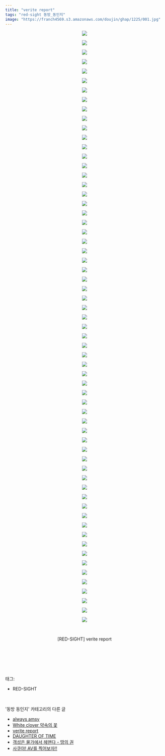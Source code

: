 ```yaml
---
title: "verite report"
tags: "red-sight 동방_동인지"
image: "https://franch4569.s3.amazonaws.com/doujin/ghap/1225/001.jpg"
---
```

<div class="article">
<p style="text-align: center; clear: none; float: none;"><img src="{{ site.imgserver2 }}/ghap/1225/001.jpg"/></p>
<p style="text-align: center; clear: none; float: none;"><img src="{{ site.imgserver2 }}/ghap/1225/002.jpg"/></p>
<p style="text-align: center; clear: none; float: none;"><img src="{{ site.imgserver2 }}/ghap/1225/003.jpg"/></p>
<p style="text-align: center; clear: none; float: none;"><img src="{{ site.imgserver2 }}/ghap/1225/004.jpg"/></p>
<p style="text-align: center; clear: none; float: none;"><img src="{{ site.imgserver2 }}/ghap/1225/005.jpg"/></p>
<p style="text-align: center; clear: none; float: none;"><img src="{{ site.imgserver2 }}/ghap/1225/006.jpg"/></p>
<p style="text-align: center; clear: none; float: none;"><img src="{{ site.imgserver2 }}/ghap/1225/007.jpg"/></p>
<p style="text-align: center; clear: none; float: none;"><img src="{{ site.imgserver2 }}/ghap/1225/008.jpg"/></p>
<p style="text-align: center; clear: none; float: none;"><img src="{{ site.imgserver2 }}/ghap/1225/009.jpg"/></p>
<p style="text-align: center; clear: none; float: none;"><img src="{{ site.imgserver2 }}/ghap/1225/010.jpg"/></p>
<p style="text-align: center; clear: none; float: none;"><img src="{{ site.imgserver2 }}/ghap/1225/011.jpg"/></p>
<p style="text-align: center; clear: none; float: none;"><img src="{{ site.imgserver2 }}/ghap/1225/012.jpg"/></p>
<p style="text-align: center; clear: none; float: none;"><img src="{{ site.imgserver2 }}/ghap/1225/013.jpg"/></p>
<p style="text-align: center; clear: none; float: none;"><img src="{{ site.imgserver2 }}/ghap/1225/014.jpg"/></p>
<p style="text-align: center; clear: none; float: none;"><img src="{{ site.imgserver2 }}/ghap/1225/015.jpg"/></p>
<p style="text-align: center; clear: none; float: none;"><img src="{{ site.imgserver2 }}/ghap/1225/016.jpg"/></p>
<p style="text-align: center; clear: none; float: none;"><img src="{{ site.imgserver2 }}/ghap/1225/017.jpg"/></p>
<p style="text-align: center; clear: none; float: none;"><img src="{{ site.imgserver2 }}/ghap/1225/018.jpg"/></p>
<p style="text-align: center; clear: none; float: none;"><img src="{{ site.imgserver2 }}/ghap/1225/019.jpg"/></p>
<p style="text-align: center; clear: none; float: none;"><img src="{{ site.imgserver2 }}/ghap/1225/020.jpg"/></p>
<p style="text-align: center; clear: none; float: none;"><img src="{{ site.imgserver2 }}/ghap/1225/021.jpg"/></p>
<p style="text-align: center; clear: none; float: none;"><img src="{{ site.imgserver2 }}/ghap/1225/022.jpg"/></p>
<p style="text-align: center; clear: none; float: none;"><img src="{{ site.imgserver2 }}/ghap/1225/023.jpg"/></p>
<p style="text-align: center; clear: none; float: none;"><img src="{{ site.imgserver2 }}/ghap/1225/024.jpg"/></p>
<p style="text-align: center; clear: none; float: none;"><img src="{{ site.imgserver2 }}/ghap/1225/025.jpg"/></p>
<p style="text-align: center; clear: none; float: none;"><img src="{{ site.imgserver2 }}/ghap/1225/026.jpg"/></p>
<p style="text-align: center; clear: none; float: none;"><img src="{{ site.imgserver2 }}/ghap/1225/027.jpg"/></p>
<p style="text-align: center; clear: none; float: none;"><img src="{{ site.imgserver2 }}/ghap/1225/028.jpg"/></p>
<p style="text-align: center; clear: none; float: none;"><img src="{{ site.imgserver2 }}/ghap/1225/029.jpg"/></p>
<p style="text-align: center; clear: none; float: none;"><img src="{{ site.imgserver2 }}/ghap/1225/030.jpg"/></p>
<p style="text-align: center; clear: none; float: none;"><img src="{{ site.imgserver2 }}/ghap/1225/031.jpg"/></p>
<p style="text-align: center; clear: none; float: none;"><img src="{{ site.imgserver2 }}/ghap/1225/032.jpg"/></p>
<p style="text-align: center; clear: none; float: none;"><img src="{{ site.imgserver2 }}/ghap/1225/033.jpg"/></p>
<p style="text-align: center; clear: none; float: none;"><img src="{{ site.imgserver2 }}/ghap/1225/034.jpg"/></p>
<p style="text-align: center; clear: none; float: none;"><img src="{{ site.imgserver2 }}/ghap/1225/035.jpg"/></p>
<p style="text-align: center; clear: none; float: none;"><img src="{{ site.imgserver2 }}/ghap/1225/036.jpg"/></p>
<p style="text-align: center; clear: none; float: none;"><img src="{{ site.imgserver2 }}/ghap/1225/037.jpg"/></p>
<p style="text-align: center; clear: none; float: none;"><img src="{{ site.imgserver2 }}/ghap/1225/038.jpg"/></p>
<p style="text-align: center; clear: none; float: none;"><img src="{{ site.imgserver2 }}/ghap/1225/039.jpg"/></p>
<p style="text-align: center; clear: none; float: none;"><img src="{{ site.imgserver2 }}/ghap/1225/040.jpg"/></p>
<p style="text-align: center; clear: none; float: none;"><img src="{{ site.imgserver2 }}/ghap/1225/041.jpg"/></p>
<p style="text-align: center; clear: none; float: none;"><img src="{{ site.imgserver2 }}/ghap/1225/042.jpg"/></p>
<p style="text-align: center; clear: none; float: none;"><img src="{{ site.imgserver2 }}/ghap/1225/043.jpg"/></p>
<p style="text-align: center; clear: none; float: none;"><img src="{{ site.imgserver2 }}/ghap/1225/044.jpg"/></p>
<p style="text-align: center; clear: none; float: none;"><img src="{{ site.imgserver2 }}/ghap/1225/045.jpg"/></p>
<p style="text-align: center; clear: none; float: none;"><img src="{{ site.imgserver2 }}/ghap/1225/046.jpg"/></p>
<p style="text-align: center; clear: none; float: none;"><img src="{{ site.imgserver2 }}/ghap/1225/047.jpg"/></p>
<p style="text-align: center; clear: none; float: none;"><img src="{{ site.imgserver2 }}/ghap/1225/048.jpg"/></p>
<p style="text-align: center; clear: none; float: none;"><img src="{{ site.imgserver2 }}/ghap/1225/049.jpg"/></p>
<p style="text-align: center; clear: none; float: none;"><img src="{{ site.imgserver2 }}/ghap/1225/050.jpg"/></p>
<p style="text-align: center; clear: none; float: none;"><img src="{{ site.imgserver2 }}/ghap/1225/051.jpg"/></p>
<p style="text-align: center; clear: none; float: none;"><img src="{{ site.imgserver2 }}/ghap/1225/052.jpg"/></p>
<p style="text-align: center; clear: none; float: none;"><img src="{{ site.imgserver2 }}/ghap/1225/053.jpg"/></p>
<p style="text-align: center; clear: none; float: none;"><img src="{{ site.imgserver2 }}/ghap/1225/054.jpg"/></p>
<p style="text-align: center; clear: none; float: none;"><img src="{{ site.imgserver2 }}/ghap/1225/055.jpg"/></p>
<p style="text-align: center; clear: none; float: none;"><img src="{{ site.imgserver2 }}/ghap/1225/056.jpg"/></p>
<p style="text-align: center; clear: none; float: none;"><img src="{{ site.imgserver2 }}/ghap/1225/057.jpg"/></p>
<p style="text-align: center; clear: none; float: none;"><img src="{{ site.imgserver2 }}/ghap/1225/058.jpg"/></p>
<p style="text-align: center; clear: none; float: none;"><img src="{{ site.imgserver2 }}/ghap/1225/059.jpg"/></p>
<p style="text-align: center; clear: none; float: none;"><img src="{{ site.imgserver2 }}/ghap/1225/060.jpg"/></p>
<p style="text-align: center; clear: none; float: none;"><img src="{{ site.imgserver2 }}/ghap/1225/061.jpg"/></p>
<p style="text-align: center; clear: none; float: none;"><img src="{{ site.imgserver2 }}/ghap/1225/062.jpg"/></p>
<p style="text-align: center; clear: none; float: none;"><img src="{{ site.imgserver2 }}/ghap/1225/063.jpg"/></p>
<p style="text-align: center; clear: none; float: none;"><br/></p>
<p style="text-align: center; clear: none; float: none;">[RED-SIGHT] verite report</p>
<p style="text-align: center; clear: none; float: none;"><br/></p>
<p><br/></p>
</div><br/>
<div class="tagTrail">
<p>태그: </p>
<ul>
<li>RED-SIGHT</li>
</ul>
</div><br/>
<div class="another">
<p>'동방 동인지' 카테고리의 다른 글</p>
<ul>
<li><a href="/ghap_1228">always amsy</a></li>
<li><a href="/ghap_1227">White clover 약속의 꽃</a></li>
<li><a href="/ghap_1225">verite report</a></li>
<li><a href="/ghap_1224">DAUGHTER OF TIME</a></li>
<li><a href="/ghap_1222">객성은 물가에서 헤맨다 - 땅의 권</a></li>
<li><a href="/ghap_1221">사쿠야! AV를 찍어보자!!</a></li>
</ul>
</div><br/>
<div class="cb_module cb_fluid">
<div class="cb_wrt cb_profile">
</div><!-- commentList close -->
</div><br/>
